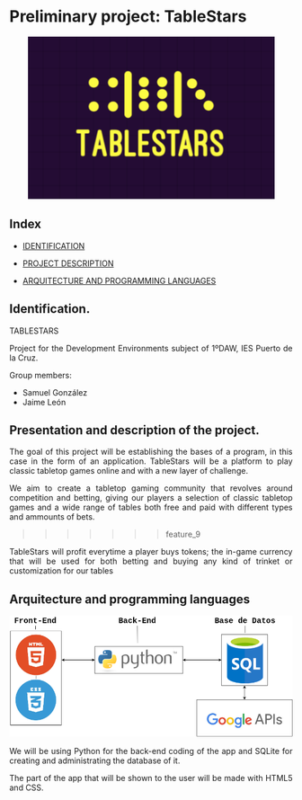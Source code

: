 <div align="justify">

# Preliminary project: TableStars

<div align='center'>

![<>](img/tablestars.png)

</div>

## Index

- [IDENTIFICATION](#identification) 

- [PROJECT DESCRIPTION](#presentation-and-description-of-the-project)

- [ARQUITECTURE AND PROGRAMMING LANGUAGES](#arquitecture-and-programming-languages)

## Identification.

TABLESTARS

Project for the Development Environments subject of 1ºDAW, IES Puerto de la Cruz.

Group members:
- Samuel González
- Jaime León 

## Presentation and description of the project.

The goal of this project will be establishing the bases of a program, in this case in the form of an application. TableStars will be a platform to play classic tabletop games online and with a new layer of challenge.

We aim to create a tabletop gaming community that revolves around competition and betting, giving our players a selection of classic tabletop games and a wide range of tables both free and paid with different types and ammounts of bets.
>>>>>>> feature_9

TableStars will profit everytime a player buys tokens; the in-game currency that will be used for both betting and buying any kind of trinket or customization for our tables 

## Arquitecture and programming languages

<div align='center'>
<img src='img/proyecto_ets.drawio.png'>
</div>

We will be using Python for the back-end coding of the app and SQLite for creating and administrating the database of it.

The part of the app that will be shown to the user will be made with HTML5 and CSS.